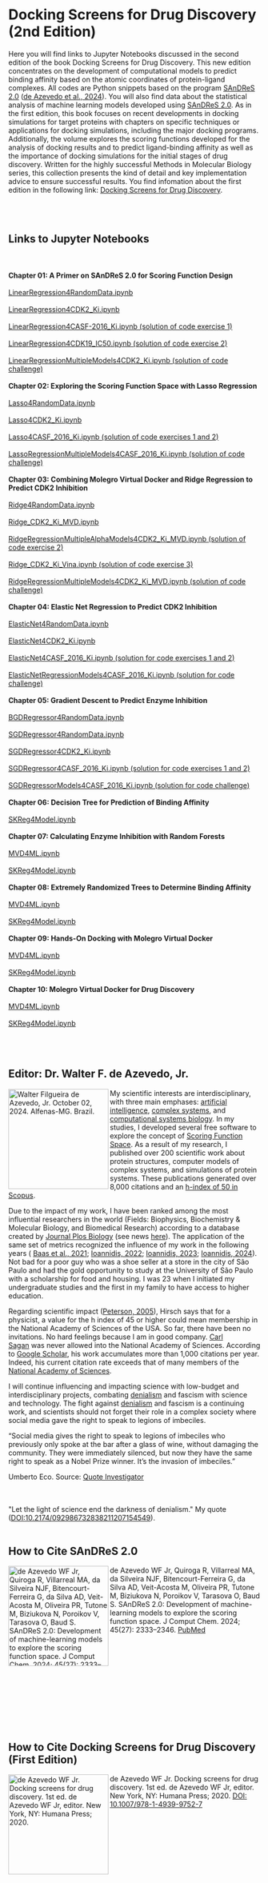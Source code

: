 # Docking Screens for Drug Discovery (2nd Edition)
<p>
Here you will find links to Jupyter Notebooks discussed in the second edition of the book Docking Screens for Drug Discovery. This new edition concentrates on the development of computational models to predict binding affinity based on the atomic coordinates of protein-ligand complexes. All codes are Python snippets based on the program <a href = "https://github.com/azevedolab/sandres#readme" title = "SAnDReS 2.0: Development of machine-learning models to explore the scoring function space">SAnDReS 2.0</a> (<a href = "https://doi.org/10.1002/jcc.27449" title = "de Azevedo WF Jr, Quiroga R, Villarreal MA, da Silveira NJF, Bitencourt-Ferreira G, da Silva AD, Veit-Acosta M, Oliveira PR, Tutone M, Biziukova N, Poroikov V, Tarasova O, Baud S. SAnDReS 2.0: Development of machine-learning models to explore the scoring function space. J Comput Chem. 2024 Oct 15;45(27):2333-2346. doi: 10.1002/jcc.27449. Epub 2024 Jun 20. PMID: 38900052.">de Azevedo et al., 2024</a>). You will also find data about the statistical analysis of machine learning models developed using <a href = "https://github.com/azevedolab/sandres#readme" title = "SAnDReS 2.0: Development of machine-learning models to explore the scoring function space">SAnDReS 2.0</a>.
As in the first edition, this book focuses on recent developments in docking simulations for target proteins with chapters on specific techniques or applications for docking simulations, including the major docking programs. Additionally, the volume explores the scoring functions developed for the analysis of docking results and to predict ligand-binding affinity as well as the importance of docking simulations for the initial stages of drug discovery. Written for the highly successful Methods in Molecular Biology series, this collection presents the kind of detail and key implementation advice to ensure successful results. You find infomation about the first edition in the following link: <a href = "https://link.springer.com/book/10.1007/978-1-4939-9752-7" title = "Docking Screens for Drug Discovery (Editor: Walter Filgueira de Azevedo Jr.)">Docking Screens for Drug Discovery</a>.</p>
<br> </br>
<h2>Links to Jupyter Notebooks</h2>
<br> </br>
<b>Chapter 01: A Primer on SAnDReS 2.0 for Scoring Function Design</b>
<br> </br>
<a href = "https://github.com/azevedolab/Docking/blob/main/LinearRegression4RandomData.ipynb" title = "LinearRegression4RandomData.ipynb">LinearRegression4RandomData.ipynb</a>
<br> </br>
<a href = "https://github.com/azevedolab/Docking/blob/main/LinearRegression4CDK2_Ki.ipynb" title = "LinearRegression4CDK2_Ki.ipynb">LinearRegression4CDK2_Ki.ipynb</a>
<br> </br>
<a href = "https://github.com/azevedolab/Docking/blob/main/LinearRegression4CASF_2016_Ki.ipynb" title = "LinearRegression4CASF-2016_Ki.ipynb (solution of code exercise 1)">LinearRegression4CASF-2016_Ki.ipynb (solution of code exercise 1)</a>
<br> </br>
<a href = "https://github.com/azevedolab/Docking/blob/main/LinearRegression4CDK19_IC50.ipynb" title = "LinearRegression4CDK19_IC50.ipynb (solution of code exercise 2)">LinearRegression4CDK19_IC50.ipynb (solution of code exercise 2)</a>
<br> </br>
<a href = "https://github.com/azevedolab/Docking/blob/main/LinearRegressionMultipleModels4CDK2_Ki.ipynb" title = "LinearRegressionMultipleModels4CDK2_Ki.ipynb (solution of code challenge)">LinearRegressionMultipleModels4CDK2_Ki.ipynb (solution of code challenge)</a>
<br> </br>
<b>Chapter 02: Exploring the Scoring Function Space with Lasso Regression</b>
<br> </br>
<a href = "https://github.com/azevedolab/Docking/blob/main/Lasso4RandomData.ipynb" title = "Lasso4RandomData.ipynb">Lasso4RandomData.ipynb</a>
<br> </br>
<a href = "https://github.com/azevedolab/Docking/blob/main/Lasso4CDK2_Ki.ipynb" title = "Lasso4CDK2_Ki.ipynb">Lasso4CDK2_Ki.ipynb</a>
<br> </br>
<a href = "https://github.com/azevedolab/Docking/blob/main/Lasso4CASF_2016_Ki.ipynb" title = "Lasso4CASF_2016_Ki.ipynb (solution of code exercises 1 and 2)">Lasso4CASF_2016_Ki.ipynb (solution of code exercises 1 and 2)</a>
<br> </br>
<a href = "https://github.com/azevedolab/Docking/blob/main/LassoRegressionMultipleModels4CASF_2016_Ki.ipynb" title = "LassoRegressionMultipleModels4CASF_2016_Ki.ipynb (solution of code challenge)">LassoRegressionMultipleModels4CASF_2016_Ki.ipynb (solution of code challenge)</a>
<br> </br>
<b>Chapter 03: Combining Molegro Virtual Docker and Ridge Regression to Predict CDK2 Inhibition</b>
<br> </br>
<a href = "https://github.com/azevedolab/Docking/blob/main/Ridge4RandomData.ipynb" title = "Ridge4RandomData.ipynb">Ridge4RandomData.ipynb</a>
<br> </br>
<a href = "https://github.com/azevedolab/Docking/blob/main/Ridge_CDK2_Ki_MVD.ipynb" title = "Ridge_CDK2_Ki_MVD.ipynb">Ridge_CDK2_Ki_MVD.ipynb</a>
<br> </br>
<a href = "https://github.com/azevedolab/Docking/blob/main/RidgeRegressionMultipleAlphaModels4CDK2_Ki_MVD.ipynb" title = "RidgeRegressionMultipleAlphaModels4CDK2_Ki_MVD.ipynb (solution of code exercise 2)">RidgeRegressionMultipleAlphaModels4CDK2_Ki_MVD.ipynb (solution of code exercise 2)</a>
<br> </br>
<a href = "https://github.com/azevedolab/Docking/blob/main/Ridge_CDK2_Ki_Vina.ipynb" title = "Ridge_CDK2_Ki_Vina.ipynb (solution of code exercise 3)">Ridge_CDK2_Ki_Vina.ipynb (solution of code exercise 3)</a>
<br> </br>
<a href = "https://github.com/azevedolab/Docking/blob/main/RidgeRegressionMultipleModels4CDK2_Ki_MVD.ipynb" title = "RidgeRegressionMultipleModels4CDK2_Ki_MVD.ipynb (solution of code challenge)">RidgeRegressionMultipleModels4CDK2_Ki_MVD.ipynb (solution of code challenge)</a>
<br> </br>
<b>Chapter 04: Elastic Net Regression to Predict CDK2 Inhibition</b>
<br> </br>
<a href = "https://github.com/azevedolab/Docking/blob/main/ElasticNet4RandomData.ipynb" title = "ElasticNet4RandomData.ipynb">ElasticNet4RandomData.ipynb</a>
<br> </br>
<a href = "https://github.com/azevedolab/Docking/blob/main/ElasticNet4CDK2_Ki.ipynb" title = "ElasticNet4CDK2_Ki.ipynb">ElasticNet4CDK2_Ki.ipynb</a>
<br> </br>
<a href = "https://github.com/azevedolab/Docking/blob/main/ElasticNet4CASF_2016_Ki.ipynb" title = "ElasticNet4CASF_2016_Ki.ipynb (solution for code exercises 1 and 2)">ElasticNet4CASF_2016_Ki.ipynb (solution for code exercises 1 and 2)</a>
<br> </br>
<a href = "https://github.com/azevedolab/Docking/blob/main/ElasticNetRegressionModels4CASF_2016_Ki.ipynb" title = "ElasticNetRegressionModels4CASF_2016_Ki.ipynb (solution for code challenge)">ElasticNetRegressionModels4CASF_2016_Ki.ipynb (solution for code challenge)</a>
<br> </br>
<b>Chapter 05: Gradient Descent to Predict Enzyme Inhibition</b>
<br> </br>
<a href = "https://github.com/azevedolab/Docking/blob/main/BGDRegressor4RandomData.ipynb" title = "BGDRegressor4RandomData.ipynb">BGDRegressor4RandomData.ipynb</a>
<br> </br>
<a href = "https://github.com/azevedolab/Docking/blob/main/SGDRegressor4RandomData.ipynb" title = "SGDRegressor4RandomData.ipynb">SGDRegressor4RandomData.ipynb</a>
<br> </br>
<a href = "https://github.com/azevedolab/Docking/blob/main/SGDRegressor4CDK2_Ki.ipynb" title = "SGDRegressor4CDK2_Ki.ipynb">SGDRegressor4CDK2_Ki.ipynb</a>
<br> </br>
<a href = "https://github.com/azevedolab/Docking/blob/main/SGDRegressor4CASF_2016_Ki.ipynb" title = "SGDRegressor4CASF_2016_Ki.ipynb (solution for code exercises 1 and 2)">SGDRegressor4CASF_2016_Ki.ipynb (solution for code exercises 1 and 2)</a>
<br> </br>
<a href = "https://github.com/azevedolab/Docking/blob/main/SGDRegressorModels4CASF_2016_Ki.ipynb" title = "SGDRegressorModels4CASF_2016_Ki.ipynb (solution for code challenge)">SGDRegressorModels4CASF_2016_Ki.ipynb (solution for code challenge)</a>
<br> </br>
<b>Chapter 06: Decision Tree for Prediction of Binding Affinity</b>
<br> </br>
<a href = "https://github.com/azevedolab/Docking/blob/main/SKReg4Model.ipynb" title = "SKReg4Model.ipynb">SKReg4Model.ipynb</a>
<br> </br>
<b>Chapter 07: Calculating Enzyme Inhibition with Random Forests</b>
<br> </br>
<a href = "https://github.com/azevedolab/Docking/blob/main/MVD4ML.ipynb" title = "MVD4ML.ipynb">MVD4ML.ipynb</a>
<br> </br>
<a href = "https://github.com/azevedolab/Docking/blob/main/SKReg4Model.ipynb" title = "SKReg4Model.ipynb">SKReg4Model.ipynb</a>
<br> </br>
<b>Chapter 08: Extremely Randomized Trees to Determine Binding Affinity</b>
<br> </br>
<a href = "https://github.com/azevedolab/Docking/blob/main/MVD4ML.ipynb" title = "MVD4ML.ipynb">MVD4ML.ipynb</a>
<br> </br>
<a href = "https://github.com/azevedolab/Docking/blob/main/SKReg4Model.ipynb" title = "SKReg4Model.ipynb">SKReg4Model.ipynb</a>
<br> </br>
<b>Chapter 09: Hands-On Docking with Molegro Virtual Docker</b>
<br> </br>
<a href = "https://github.com/azevedolab/Docking/blob/main/MVD4ML.ipynb" title = "MVD4ML.ipynb">MVD4ML.ipynb</a>
<br> </br>
<a href = "https://github.com/azevedolab/Docking/blob/main/SKReg4Model.ipynb" title = "SKReg4Model.ipynb">SKReg4Model.ipynb</a>
<br> </br>
<b>Chapter 10: Molegro Virtual Docker for Drug Discovery</b>
<br> </br>
<a href = "https://github.com/azevedolab/Docking/blob/main/MVD4ML.ipynb" title = "MVD4ML.ipynb">MVD4ML.ipynb</a>
<br> </br>
<a href = "https://github.com/azevedolab/Docking/blob/main/SKReg4Model.ipynb" title = "SKReg4Model.ipynb">SKReg4Model.ipynb</a>
<br> </br>
<br> </br>
<h2>Editor: Dr. Walter F. de Azevedo, Jr.</h2>
<img src="https://drive.usercontent.google.com/download?id=1ao9REI0b_bCbjDy2pu4k3Tbr35LCB5Qt&export=view&authuser=0" width=200 align=left title="Walter Filgueira de Azevedo, Jr. October 02, 2024. Alfenas-MG. Brazil."></a>
<p>
My scientific interests are interdisciplinary, with three main emphases: <a href = "https://www.ibm.com/topics/artificial-intelligence" title = "What is AI?">artificial intelligence</a>, <a href = "http://www.scholarpedia.org/article/Complex_systems" title = "Complex systems">complex systems</a>, and <a href = "https://www.nature.com/articles/nature01254" title = "Kitano, H. Computational systems biology. Nature 420, 206–210 (2002). https://doi.org/10.1038/nature01254">computational systems biology</a>. In my studies, I developed several free software to explore the concept of <a href = "https://www.eurekaselect.com/article/84362" title = "Heck GS, Pintro VO, Pereira RR, de Ávila MB, Levin NMB, de Azevedo WF. Supervised Machine Learning Methods Applied to Predict Ligand- Binding Affinity. Curr Med Chem. 2017;24(23):2459-2470.">Scoring Function Space</a>. As a result of my research, I published over 200 scientific work about protein structures, computer models of complex systems, and simulations of protein systems. These publications generated over 8,000 citations and an <a href = "https://www.scopus.com/authid/detail.uri?authorId=7006435557" title = "de Azevedo Junior, Walter Filgueira. Scopus ID: 7006435557">h-index of 50 in Scopus</a>.   

Due to the impact of my work, I have been ranked among the most influential researchers in the world (Fields: Biophysics, Biochemistry & Molecular Biology, and Biomedical Research) according to a database created by <a href = "https://pubmed.ncbi.nlm.nih.gov/33064726/" title = "Ioannidis JPA, Boyack KW, Baas J. Updated science-wide author databases of standardized citation indicators. PLoS Biol. 2020 Oct 16;18(10):e3000918. doi: 10.1371/journal.pbio.3000918. PMID: 33064726; PMCID: PMC7567353.">Journal Plos Biology</a> (see news <a href = "https://www.pucrs.br/en/blog/research-database-includes-7-pucrs-professors-among-most-influential-in-the-world/" title = "Research database includes 7 PUCRS professors among most influential in the world">here</a>). The application of the same set of metrics recognized the influence of my work in the following years (
<a href = "https://elsevier.digitalcommonsdata.com/datasets/btchxktzyw/3" title = "August 2021 data-update for Updated science-wide author databases of standardized citation indicators">Baas et al., 2021</a>; <a href = "https://elsevier.digitalcommonsdata.com/datasets/btchxktzyw/4" title = "September 2022 data-update for Updated science-wide author databases of standardized citation indicators">Ioannidis, 2022</a>; <a href = "https://elsevier.digitalcommonsdata.com/datasets/btchxktzyw/6" title = "October 2023 data-update for Updated science-wide author databases of standardized citation indicators">Ioannidis, 2023</a>; <a href = "https://elsevier.digitalcommonsdata.com/datasets/btchxktzyw/7" title = "August 2024 data-update for Updated science-wide author databases of standardized citation indicators">Ioannidis, 2024</a>). Not bad for a poor guy who was a shoe seller at a store in the city of São Paulo and had the gold opportunity to study at the University of São Paulo with a scholarship for food and housing. I was 23 when I initiated my undergraduate studies and the first in my family to have access to higher education.

Regarding scientific impact (<a href = "https://www.sciencenews.org/article/rating-researchers" title = "Rating Researchers">Peterson, 2005</a>), Hirsch says that for a physicist, a value for the h index of 45 or higher could mean membership in the National Academy of Sciences of the USA. So far, there have been no invitations. No hard feelings because I am in good company. <a href = "https://theconversation.com/carl-sagans-scientific-legacy-extends-far-beyond-cosmos-240885" title = "Carl Sagan’s scientific legacy extends far beyond ‘Cosmos’">Carl Sagan</a> was never allowed into the National Academy of Sciences. According to <a href = "https://scholar.google.com/citations?user=Wd1k3voAAAAJ&hl=en" title = "Google Scholar">Google Scholar</a>, his work accumulates more than 1,000 citations per year. Indeed, his current citation rate exceeds that of many members of the <a href = "https://www.nasonline.org/membership/" title = "National Academy of Sciences">National Academy of Sciences</a>. 

I will continue influencing and impacting science with low-budget and interdisciplinary projects, combating <a href = "https://revistapesquisa.fapesp.br/en/the-seeds-of-mistrust/" title = "The seeds of mistrust: A new dictionary focuses on the varieties of denialism that confuse public opinion in Brazil and around the world. Ana Paula Orlandi, da Revista Pesquisa FAPESP">denialism</a> and fascism with science and technology. The fight against <a href = "https://revistapesquisa.fapesp.br/en/the-seeds-of-mistrust/" title = "The seeds of mistrust: A new dictionary focuses on the varieties of denialism that confuse public opinion in Brazil and around the world. Ana Paula Orlandi, da Revista Pesquisa FAPESP">denialism</a> and fascism is a continuing work, and scientists should not forget their role in a complex society where social media gave the right to speak to legions of imbeciles.

“Social media gives the right to speak to legions of imbeciles who previously only spoke at the bar after a glass of wine, without damaging the community. They were immediately silenced, but now they have the same right to speak as a Nobel Prize winner. It’s the invasion of imbeciles.”

Umberto Eco. Source: <a href = "https://quoteinvestigator.com/2024/03/21/social-media/" title = "Quote Origin: Social Media Gives the Right To Speak To Legions of Imbeciles Who Previously Only Spoke in Bars After Drinking">Quote Investigator</a>
</p>
<br> </br>
"Let the light of science end the darkness of denialism." My quote (<a href = "https://doi.org/10.2174/092986732838211207154549" title = "DOI:10.2174/092986732838211207154549">DOI:10.2174/092986732838211207154549</a>). 
<br> </br>
<H2>How to Cite SAnDReS 2.0</H2>
<a href = "https://pubmed.ncbi.nlm.nih.gov/38900052/" title = "de Azevedo WF Jr, Quiroga R, Villarreal MA, da Silveira NJF, Bitencourt-Ferreira G, da Silva AD, Veit-Acosta M, Oliveira PR, Tutone M, Biziukova N, Poroikov V, Tarasova O, Baud S. SAnDReS 2.0: Development of machine-learning models to explore the scoring function space. J Comput Chem. 2024; 45(27): 2333–2346">
<img src="https://drive.usercontent.google.com/download?id=15c74Ezhm8CEciT8ZTK1tpVR6v3cZzsXT&export=view&authuser=0" width=200 align=left title="de Azevedo WF Jr, Quiroga R, Villarreal MA, da Silveira NJF, Bitencourt-Ferreira G, da Silva AD, Veit-Acosta M, Oliveira PR, Tutone M, Biziukova N, Poroikov V, Tarasova O, Baud S. SAnDReS 2.0: Development of machine-learning models to explore the scoring function space. J Comput Chem. 2024; 45(27): 2333–2346"></a>
<p>
de Azevedo WF Jr, Quiroga R, Villarreal MA, da Silveira NJF, Bitencourt-Ferreira G, da Silva AD, Veit-Acosta M, Oliveira PR, Tutone M, Biziukova N, Poroikov V, Tarasova O, Baud S. SAnDReS 2.0: Development of machine-learning models to explore the scoring function space. J Comput Chem. 2024; 45(27): 2333–2346. <a href = "https://pubmed.ncbi.nlm.nih.gov/38900052/" title = "de Azevedo WF Jr, Quiroga R, Villarreal MA, da Silveira NJF, Bitencourt-Ferreira G, da Silva AD, Veit-Acosta M, Oliveira PR, Tutone M, Biziukova N, Poroikov V, Tarasova O, Baud S. SAnDReS 2.0: Development of machine-learning models to explore the scoring function space. J Comput Chem. 2024; 45(27): 2333–2346.">PubMed</a>
</p>
<br> </br>
<br> </br>
<br> </br>
<br> </br>
<br> </br>
<H2>How to Cite Docking Screens for Drug Discovery (First Edition)</H2>
<a href = "https://doi.org/10.1007/978-1-4939-9752-7" title = "de Azevedo WF Jr. Docking screens for drug discovery. 1st ed. de Azevedo WF Jr, editor. New York, NY: Humana Press; 2020.">
<img src="https://drive.usercontent.google.com/download?id=1-zRNG6okT_n2AbyzzNOnNBqov8NA-5wX&export=view&authuser=0" width=200 align=left title="de Azevedo WF Jr. Docking screens for drug discovery. 1st ed. de Azevedo WF Jr, editor. New York, NY: Humana Press; 2020."></a>
<p>
de Azevedo WF Jr. Docking screens for drug discovery. 1st ed. de Azevedo WF Jr, editor. New York, NY: Humana Press; 2020. <a href = "https://doi.org/10.1007/978-1-4939-9752-7" title = "e Azevedo WF Jr. Docking screens for drug discovery. 1st ed. de Azevedo WF Jr, editor. New York, NY: Humana Press; 2020.">DOI: 10.1007/978-1-4939-9752-7</a>
</p>
